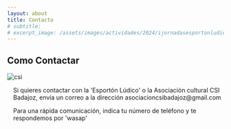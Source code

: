 ```yaml
---
layout: about
title: Contacto
# subtitle: 
# excerpt_image: /assets/images/actividades/2024/ijornadasesportonludico/cartel.jpg
---
```


Como Contactar
---
![csi](/assets/images/logos/logocsi.jpg)
<p style="margin-left: 1em;">
Si quieres contactar con la 'Esportón Lúdico' o la Asociación cultural CSI Badajoz, envía un correo a la dirección asociacioncsibadajoz@gmail.com
</p>
<p style="margin-left: 1em;">
Para una rápida comunicación, indica tu número de teléfono y te respondemos por 'wasap'
</p>
